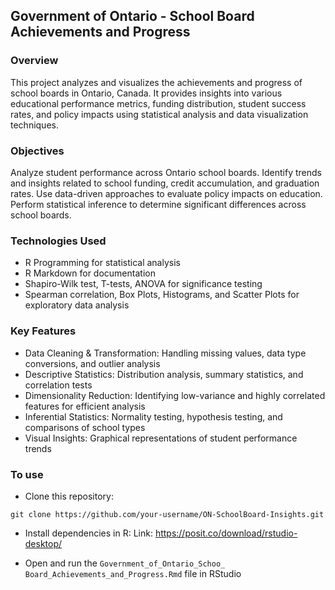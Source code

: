 ## Government of Ontario - School Board Achievements and Progress

### Overview
This project analyzes and visualizes the achievements and progress of school boards in Ontario, Canada. It provides insights into various educational performance metrics, funding distribution, student success rates, and policy impacts using statistical analysis and data visualization techniques.

### Objectives
Analyze student performance across Ontario school boards.
Identify trends and insights related to school funding, credit accumulation, and graduation rates.
Use data-driven approaches to evaluate policy impacts on education.
Perform statistical inference to determine significant differences across school boards.

### Technologies Used
- R Programming for statistical analysis
- R Markdown for documentation
- Shapiro-Wilk test, T-tests, ANOVA for significance testing
- Spearman correlation, Box Plots, Histograms, and Scatter Plots for exploratory data analysis

### Key Features
- Data Cleaning & Transformation: Handling missing values, data type conversions, and outlier analysis
- Descriptive Statistics: Distribution analysis, summary statistics, and correlation tests
- Dimensionality Reduction: Identifying low-variance and highly correlated features for efficient analysis
- Inferential Statistics: Normality testing, hypothesis testing, and comparisons of school types
- Visual Insights: Graphical representations of student performance trends

### To use
- Clone this repository:

`git clone https://github.com/your-username/ON-SchoolBoard-Insights.git`

- Install dependencies in R: Link: https://posit.co/download/rstudio-desktop/
  
- Open and run the `Government_of_Ontario_Schoo_ Board_Achievements_and_Progress.Rmd` file in RStudio
